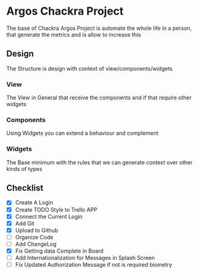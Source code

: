 # Argos Chackra Project


The base of Chackra Argos Project is automate the whole life in a person, that generate the metrics and is allow to increase this

## Design
The Structure is design with context of view/components/widgets
### View
The View in General that receive the components and if that require other widgets
### Components
Using Widgets you can extend a behaviour and complement
### Widgets
The Base minimum with the rules that we can generate context over other kinds of types

## Checklist

- [X] Create A Login
- [X] Create TODO Style to Trello APP
- [X] Connect the Current Login
- [X] Add Git
- [X] Upload to Github
- [ ] Organize Code
- [ ] Add ChangeLog
- [X] Fix Getting data Complete in Board
- [ ] Add Internationalization for Messages in Splash Screen
- [ ] Fix Updated Authorization Message if not is required biometry
